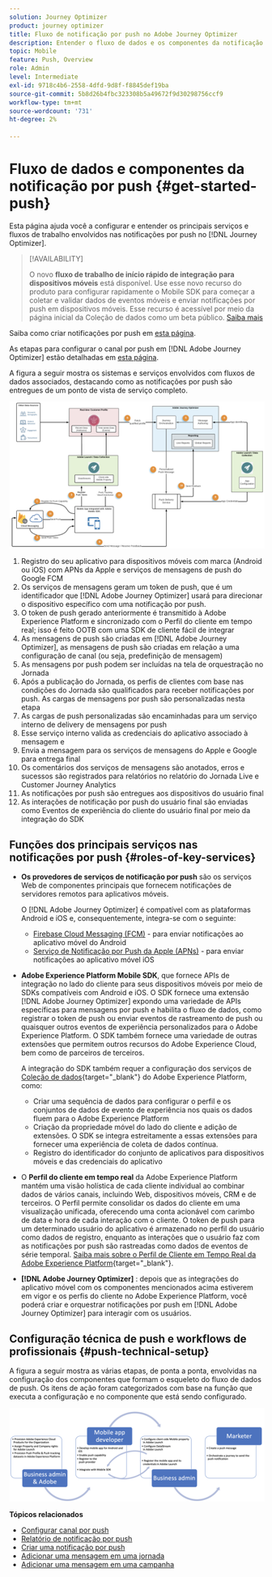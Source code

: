 ```yaml
---
solution: Journey Optimizer
product: journey optimizer
title: Fluxo de notificação por push no Adobe Journey Optimizer
description: Entender o fluxo de dados e os componentes da notificação por push
topic: Mobile
feature: Push, Overview
role: Admin
level: Intermediate
exl-id: 9718c4b6-2558-4dfd-9d8f-f8845def19ba
source-git-commit: 5b8d26b4fbc323308b5a49672f9d30298756ccf9
workflow-type: tm+mt
source-wordcount: '731'
ht-degree: 2%

---
```


# Fluxo de dados e componentes da notificação por push {#get-started-push}

Esta página ajuda você a configurar e entender os principais serviços e fluxos de trabalho envolvidos nas notificações por push no [!DNL Journey Optimizer].


>[!AVAILABILITY]
>
>O novo **fluxo de trabalho de início rápido de integração para dispositivos móveis** está disponível. Use esse novo recurso do produto para configurar rapidamente o Mobile SDK para começar a coletar e validar dados de eventos móveis e enviar notificações por push em dispositivos móveis. Esse recurso é acessível por meio da página inicial da Coleção de dados como um beta público. [Saiba mais](mobile-onboarding-wf.md)
>

Saiba como criar notificações por push em [esta página](create-push.md).

As etapas para configurar o canal por push em [!DNL Adobe Journey Optimizer] estão detalhadas em [esta página](push-configuration.md).

A figura a seguir mostra os sistemas e serviços envolvidos com fluxos de dados associados, destacando como as notificações por push são entregues de um ponto de vista de serviço completo.

![](assets/push-flow.png)

1. Registro do seu aplicativo para dispositivos móveis com marca (Android ou iOS) com APNs da Apple e serviços de mensagens de push do Google FCM
1. Os serviços de mensagens geram um token de push, que é um identificador que [!DNL Adobe Journey Optimizer] usará para direcionar o dispositivo específico com uma notificação por push.
1. O token de push gerado anteriormente é transmitido à Adobe Experience Platform e sincronizado com o Perfil do cliente em tempo real; isso é feito OOTB com uma SDK de cliente fácil de integrar
1. As mensagens de push são criadas em [!DNL Adobe Journey Optimizer], as mensagens de push são criadas em relação a uma configuração de canal (ou seja, predefinição de mensagem)
1. As mensagens por push podem ser incluídas na tela de orquestração no Jornada
1. Após a publicação do Jornada, os perfis de clientes com base nas condições do Jornada são qualificados para receber notificações por push. As cargas de mensagens por push são personalizadas nesta etapa
1. As cargas de push personalizadas são encaminhadas para um serviço interno de delivery de mensagens por push
1. Esse serviço interno valida as credenciais do aplicativo associado à mensagem e
1. Envia a mensagem para os serviços de mensagens do Apple e Google para entrega final
1. Os comentários dos serviços de mensagens são anotados, erros e sucessos são registrados para relatórios no relatório do Jornada Live e Customer Journey Analytics
1. As notificações por push são entregues aos dispositivos do usuário final
1. As interações de notificação por push do usuário final são enviadas como Eventos de experiência do cliente do usuário final por meio da integração do SDK

## Funções dos principais serviços nas notificações por push {#roles-of-key-services}

* **Os provedores de serviços de notificação por push** são os serviços Web de componentes principais que fornecem notificações de servidores remotos para aplicativos móveis.

  O [!DNL Adobe Journey Optimizer] é compatível com as plataformas Android e iOS e, consequentemente, integra-se com o seguinte:
   * [Firebase Cloud Messaging (FCM)](https://firebase.google.com/docs/cloud-messaging) - para enviar notificações ao aplicativo móvel do Android
   * [Serviço de Notificação por Push da Apple (APNs)](https://developer.apple.com/library/archive/documentation/NetworkingInternet/Conceptual/RemoteNotificationsPG/APNSOverview.html) - para enviar notificações ao aplicativo móvel iOS

* **Adobe Experience Platform Mobile SDK**, que fornece APIs de integração no lado do cliente para seus dispositivos móveis por meio de SDKs compatíveis com Android e iOS. O SDK fornece uma extensão [!DNL Adobe Journey Optimizer] expondo uma variedade de APIs específicas para mensagens por push e habilita o fluxo de dados, como registrar o token de push ou enviar eventos de rastreamento de push ou quaisquer outros eventos de experiência personalizados para o Adobe Experience Platform. O SDK também fornece uma variedade de outras extensões que permitem outros recursos do Adobe Experience Cloud, bem como de parceiros de terceiros.

  A integração do SDK também requer a configuração dos serviços de [Coleção de dados](https://experienceleague.adobe.com/docs/experience-platform/tags/home.html?lang=pt-BR){target="_blank"} do Adobe Experience Platform, como:

   * Criar uma sequência de dados para configurar o perfil e os conjuntos de dados de evento de experiência nos quais os dados fluem para o Adobe Experience Platform
   * Criação da propriedade móvel do lado do cliente e adição de extensões. O SDK se integra estreitamente a essas extensões para fornecer uma experiência de coleta de dados contínua.
   * Registro do identificador do conjunto de aplicativos para dispositivos móveis e das credenciais do aplicativo

* O **Perfil do cliente em tempo real** da Adobe Experience Platform mantém uma visão holística de cada cliente individual ao combinar dados de vários canais, incluindo Web, dispositivos móveis, CRM e de terceiros. O Perfil permite consolidar os dados do cliente em uma visualização unificada, oferecendo uma conta acionável com carimbo de data e hora de cada interação com o cliente. O token de push para um determinado usuário do aplicativo é armazenado no perfil do usuário como dados de registro, enquanto as interações que o usuário faz com as notificações por push são rastreadas como dados de eventos de série temporal. [Saiba mais sobre o Perfil de Cliente em Tempo Real da Adobe Experience Platform](https://experienceleague.adobe.com/docs/experience-platform/profile/home.html?lang=pt-BR){target="_blank"}.

* **[!DNL Adobe Journey Optimizer]** : depois que as integrações do aplicativo móvel com os componentes mencionados acima estiverem em vigor e os perfis do cliente no Adobe Experience Platform, você poderá criar e orquestrar notificações por push em [!DNL Adobe Journey Optimizer] para interagir com os usuários.

## Configuração técnica de push e workflows de profissionais {#push-technical-setup}

A figura a seguir mostra as várias etapas, de ponta a ponta, envolvidas na configuração dos componentes que formam o esqueleto do fluxo de dados de push. Os itens de ação foram categorizados com base na função que executa a configuração e no componente que está sendo configurado.

![](assets/user-flow.png)

**Tópicos relacionados**

* [Configurar canal por push](push-configuration.md)
* [Relatório de notificação por push](../reports/journey-global-report-cja-push.md)
* [Criar uma notificação por push](create-push.md)
* [Adicionar uma mensagem em uma jornada](../building-journeys/journeys-message.md)
* [Adicionar uma mensagem em uma campanha](../campaigns/create-campaign.md)